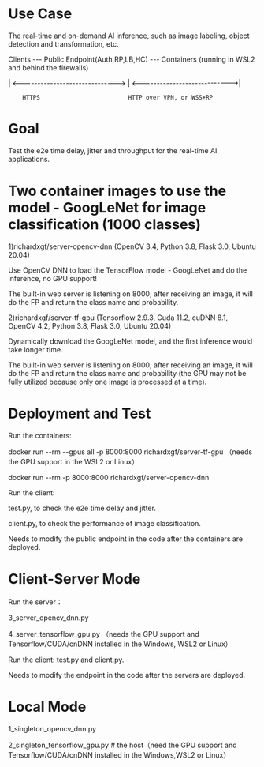# Use Case 

The real-time and on-demand AI inference, such as image labeling, object detection and transformation, etc. 

Clients --- Public Endpoint(Auth,RP,LB,HC) --- Containers (running in WSL2 and behind the firewalls)
                               
| <------------------------------> | <---------------------------->|
  
        HTTPS                         HTTP over VPN, or WSS+RP

# Goal

Test the e2e time delay, jitter and throughput for the real-time AI applications. 

# Two container images to use the model - GoogLeNet for image classification (1000 classes)

1)richardxgf/server-opencv-dnn (OpenCV 3.4, Python 3.8, Flask 3.0, Ubuntu 20.04)

Use OpenCV DNN to load the TensorFlow model - GoogLeNet and do the inference, no GPU support!

The built-in web server is listening on 8000; after receiving an image, it will do the FP and return the class name and probability.  

2)richardxgf/server-tf-gpu (Tensorflow 2.9.3, Cuda 11.2, cuDNN 8.1, OpenCV 4.2, Python 3.8, Flask 3.0, Ubuntu 20.04)

Dynamically download the GoogLeNet model, and the first inference would take longer time.

The built-in web server is listening on 8000; after receiving an image, it will do the FP and return the class name and probability (the GPU may not be fully utilized because only one image is processed at a time).


# Deployment and Test 

Run the containers:

docker run --rm --gpus all -p 8000:8000 richardxgf/server-tf-gpu （needs the GPU support in the WSL2 or Linux）

docker run --rm -p 8000:8000 richardxgf/server-opencv-dnn

Run the client:

test.py, to check the e2e time delay and jitter.

client.py, to check the performance of image classification. 

Needs to modify the public endpoint in the code after the containers are deployed.

# Client-Server Mode 

Run the server：

3_server_opencv_dnn.py 

4_server_tensorflow_gpu.py （needs the GPU support and Tensorflow/CUDA/cnDNN installed in the Windows, WSL2 or Linux）

Run the client: test.py and client.py.

Needs to modify the endpoint in the code after the servers are deployed.

# Local Mode 

1_singleton_opencv_dnn.py 

2_singleton_tensorflow_gpu.py # the host（need the GPU support and Tensorflow/CUDA/cnDNN installed in the Windows,WSL2 or Linux）
